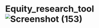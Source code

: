 # Equity_research_tool![Screenshot (153)](https://github.com/user-attachments/assets/fbf68e79-1da7-4f83-9800-a6e0efc96131)
